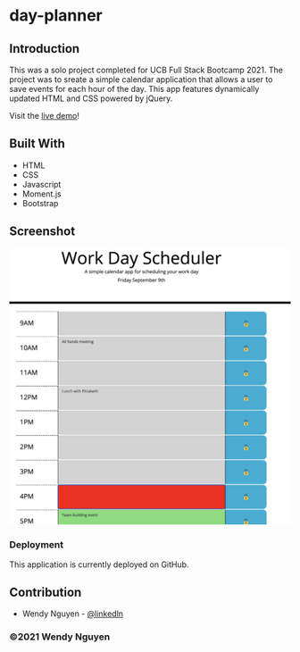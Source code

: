 # day-planner


## Introduction
This was a solo project completed for UCB Full Stack Bootcamp 2021. The project was to sreate a simple calendar application that allows a user to save events for each hour of the day. This app features dynamically updated HTML and CSS powered by jQuery.

Visit the [live demo](https://wendyqnguyen.github.io/day-planner/)!

## Built With
* HTML
* CSS
* Javascript
* Moment.js
* Bootstrap

## Screenshot
<p align="center"><img src="./screenshot.jpeg"></p>

### Deployment

This application is currently deployed on GitHub.


## Contribution
- Wendy Nguyen - [@linkedln](https://www.linkedin.com/in/wenguyen/)

### ©️2021 Wendy Nguyen 
